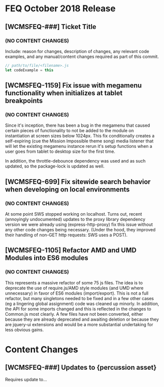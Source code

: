 # FEQ October 2018 Release

## [WCMSFEQ-###] Ticket Title
### (NO CONTENT CHANGES)

Include: reason for changes, description of changes, any relevant code examples, and  any manual/content changes required as part of this commit.

```javascript
// path/to/file/<filename>.js
let codeExample = this
```

## [WCMSFEQ-1159] Fix issue with megamenu functionality when initializes at tablet breakpoints
### (NO CONTENT CHANGES)

Since it's inception, there has been a bug in the megamenu that caused certain pieces of functionality to not be added to the module on instantiation at screen sizes below 1024px. This fix conditionally creates a self-expiring (cue the Mission Impossible theme song) media listener that will let the existing megamenu instance rerun it's setup functions when a user goes from tablet to desktop size for the first time. 

In addition, the throttle-debounce dependency was used and as such updated, so the package-lock is updated as well.

## [WCMSFEQ-699] Fix sitewide search behavior when developing on local environments
### (NO CONTENT CHANGES)

At some point SWS stopped working on localhost. Turns out, recent (annoyingly undocumented) updates to the proxy library dependency version we were already using (express-http-proxy) fix this issue without any other code changes being necessary. (Under the hood, they improved their handling of non-GET http requests: SWS uses a POST). 

## [WCMSFEQ-1105] Refactor AMD and UMD Modules into ES6 modules
### (NO CONTENT CHANGES)

This represents a massive refactor of some 75 js files. The idea is to deprecate the use of require.js/AMD style modules (and UMD where unnecessary) in favor of ES6 modules (import/export). This is not a full refactor, but many singletons needed to be fixed and in a few other cases (eg a lingering global assignment) code was cleaned up minorly. In addition, the API for some imports changed and this is reflected in the changes to Common.js most clearly. A few files have not been converted, either because they are already deprecated and awaiting deletion or because they are jquery-ui extensions and would be a more substantial undertaking for less obvious gains. 

# Content Changes

## [WCMSFEQ-###] Updates to {percussion asset}

Requires update to...